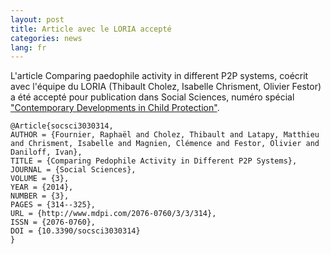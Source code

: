 ```yaml
---
layout: post
title: Article avec le LORIA accepté
categories: news
lang: fr
---
```


L'article Comparing paedophile activity in different P2P systems, coécrit avec
l'équipe du LORIA (Thibault Cholez, Isabelle Chrisment, Olivier Festor) a été
accepté pour publication dans Social Sciences, numéro spécial ["Contemporary
Developments in Child Protection"](http://www.mdpi.com/2076-0760/3/3/314).

    @Article{socsci3030314,
    AUTHOR = {Fournier, Raphaël and Cholez, Thibault and Latapy, Matthieu and Chrisment, Isabelle and Magnien, Clémence and Festor, Olivier and Daniloff, Ivan},
    TITLE = {Comparing Pedophile Activity in Different P2P Systems},
    JOURNAL = {Social Sciences},
    VOLUME = {3},
    YEAR = {2014},
    NUMBER = {3},
    PAGES = {314--325},
    URL = {http://www.mdpi.com/2076-0760/3/3/314},
    ISSN = {2076-0760},
    DOI = {10.3390/socsci3030314}
    }

